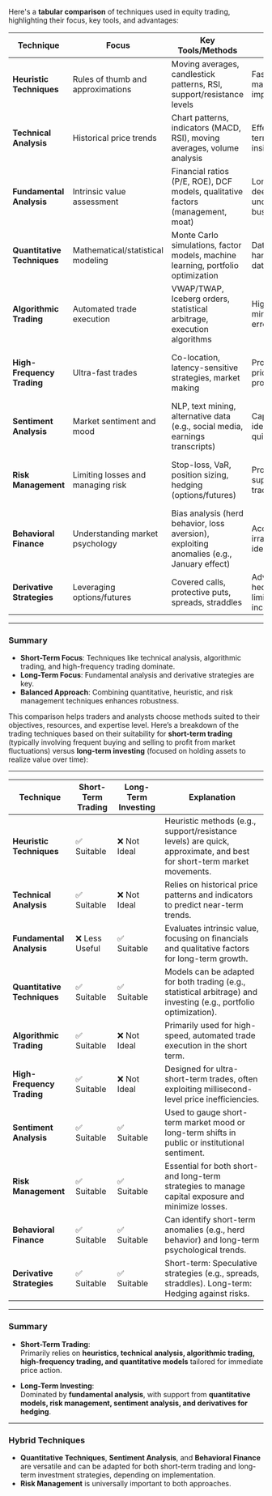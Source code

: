 Here's a **tabular comparison** of techniques used in equity trading, highlighting their focus, key tools, and advantages:

| **Technique**               | **Focus**                         | **Key Tools/Methods**                                                                     | **Advantages**                                             | **Disadvantages**                                        |
|-----------------------------|-----------------------------------|-------------------------------------------------------------------------------------------|------------------------------------------------------------|----------------------------------------------------------|
| **Heuristic Techniques**    | Rules of thumb and approximations | Moving averages, candlestick patterns, RSI, support/resistance levels                     | Fast decision-making, simple to implement                  | Prone to biases, lacks precision in volatile markets     |
| **Technical Analysis**      | Historical price trends           | Chart patterns, indicators (MACD, RSI), moving averages, volume analysis                  | Effective for short-term trading, visual insights          | Relies heavily on past data, may miss fundamental shifts |
| **Fundamental Analysis**    | Intrinsic value assessment        | Financial ratios (P/E, ROE), DCF models, qualitative factors (management, moat)           | Long-term focus, deeper understanding of business value    | Time-intensive, less effective for short-term trading    |
| **Quantitative Techniques** | Mathematical/statistical modeling | Monte Carlo simulations, factor models, machine learning, portfolio optimization          | Data-driven, handles large datasets, scalable              | Complex implementation, requires advanced expertise      |
| **Algorithmic Trading**     | Automated trade execution         | VWAP/TWAP, Iceberg orders, statistical arbitrage, execution algorithms                    | High speed, minimizes human error                          | Infrastructure costs, prone to market anomalies          |
| **High-Frequency Trading**  | Ultra-fast trades                 | Co-location, latency-sensitive strategies, market making                                  | Profit from small price differences, provides liquidity    | High costs, regulatory scrutiny, requires robust systems |
| **Sentiment Analysis**      | Market sentiment and mood         | NLP, text mining, alternative data (e.g., social media, earnings transcripts)             | Captures soft data, identifies trends quickly              | Subject to noise, may misinterpret data                  |
| **Risk Management**         | Limiting losses and managing risk | Stop-loss, VaR, position sizing, hedging (options/futures)                                | Protects capital, supports sustainable trading             | May reduce potential gains, depends on accurate metrics  |
| **Behavioral Finance**      | Understanding market psychology   | Bias analysis (herd behavior, loss aversion), exploiting anomalies (e.g., January effect) | Accounts for irrational behavior, identifies anomalies     | Difficult to model, less predictive in rational markets  |
| **Derivative Strategies**   | Leveraging options/futures        | Covered calls, protective puts, spreads, straddles                                        | Advanced hedging/speculation, limits risk or boosts income | Complex, high transaction costs, requires expertise      |

---

### **Summary**
- **Short-Term Focus**: Techniques like technical analysis, algorithmic trading, and high-frequency trading dominate.  
- **Long-Term Focus**: Fundamental analysis and derivative strategies are key.  
- **Balanced Approach**: Combining quantitative, heuristic, and risk management techniques enhances robustness.  

This comparison helps traders and analysts choose methods suited to their objectives, resources, and expertise level.
Here’s a breakdown of the trading techniques based on their suitability for **short-term trading** (typically involving frequent buying and selling to profit from market fluctuations) versus **long-term investing** (focused on holding assets to realize value over time):

---

| **Technique**              | **Short-Term Trading**   | **Long-Term Investing** | **Explanation**                                                                                      |
|-----------------------------|--------------------------|--------------------------|------------------------------------------------------------------------------------------------------|
| **Heuristic Techniques**   | ✅ Suitable             | ❌ Not Ideal            | Heuristic methods (e.g., support/resistance levels) are quick, approximate, and best for short-term market movements. |
| **Technical Analysis**     | ✅ Suitable             | ❌ Not Ideal            | Relies on historical price patterns and indicators to predict near-term trends.                     |
| **Fundamental Analysis**   | ❌ Less Useful          | ✅ Suitable             | Evaluates intrinsic value, focusing on financials and qualitative factors for long-term growth.      |
| **Quantitative Techniques**| ✅ Suitable             | ✅ Suitable             | Models can be adapted for both trading (e.g., statistical arbitrage) and investing (e.g., portfolio optimization). |
| **Algorithmic Trading**    | ✅ Suitable             | ❌ Not Ideal            | Primarily used for high-speed, automated trade execution in the short term.                         |
| **High-Frequency Trading** | ✅ Suitable             | ❌ Not Ideal            | Designed for ultra-short-term trades, often exploiting millisecond-level price inefficiencies.       |
| **Sentiment Analysis**     | ✅ Suitable             | ✅ Suitable             | Used to gauge short-term market mood or long-term shifts in public or institutional sentiment.       |
| **Risk Management**        | ✅ Suitable             | ✅ Suitable             | Essential for both short- and long-term strategies to manage capital exposure and minimize losses.   |
| **Behavioral Finance**     | ✅ Suitable             | ✅ Suitable             | Can identify short-term anomalies (e.g., herd behavior) and long-term psychological trends.          |
| **Derivative Strategies**  | ✅ Suitable             | ✅ Suitable             | Short-term: Speculative strategies (e.g., spreads, straddles). Long-term: Hedging against risks.     |

---

### **Summary**
- **Short-Term Trading**:  
   Primarily relies on **heuristics, technical analysis, algorithmic trading, high-frequency trading, and quantitative models** tailored for immediate price action.  

- **Long-Term Investing**:  
   Dominated by **fundamental analysis**, with support from **quantitative models, risk management, sentiment analysis, and derivatives for hedging**.

---

### **Hybrid Techniques**  
- **Quantitative Techniques**, **Sentiment Analysis**, and **Behavioral Finance** are versatile and can be adapted for both short-term trading and long-term investment strategies, depending on implementation.  
- **Risk Management** is universally important to both approaches.
